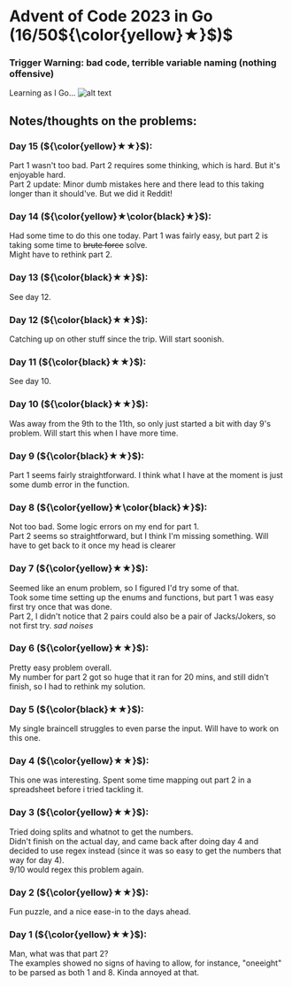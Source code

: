 # Advent of Code 2023 in Go (16/50${\color{yellow}★}$)$
### Trigger Warning: bad code, terrible variable naming (nothing offensive)
Learning as I Go... ![alt text](https://cdn.frankerfacez.com/emoticon/285676/1 "ha ha ha, get it?")

## Notes/thoughts on the problems:
### Day 15 (${\color{yellow}★★}$):
Part 1 wasn't too bad. Part 2 requires some thinking, which is hard. But it's enjoyable hard.<br />
Part 2 update: Minor dumb mistakes here and there lead to this taking longer than it should've. But we did it Reddit!

### Day 14 (${\color{yellow}★\color{black}★}$):
Had some time to do this one today. Part 1 was fairly easy, but part 2 is taking some time to ~~brute force~~ solve. <br />
Might have to rethink part 2.

### Day 13 (${\color{black}★★}$):
See day 12.

### Day 12 (${\color{black}★★}$):
Catching up on other stuff since the trip. Will start soonish.

### Day 11 (${\color{black}★★}$):
See day 10.

### Day 10 (${\color{black}★★}$):
Was away from the 9th to the 11th, so only just started a bit with day 9's problem. Will start this when I have more time.

### Day 9 (${\color{black}★★}$):
Part 1 seems fairly straightforward. I think what I have at the moment is just some dumb error in the function.

### Day 8 (${\color{yellow}★\color{black}★}$):
Not too bad. Some logic errors on my end for part 1. <br />
Part 2 seems so straightforward, but I think I'm missing something. Will have to get back to it once my head is clearer

### Day 7 (${\color{yellow}★★}$):
Seemed like an enum problem, so I figured I'd try some of that.<br />
Took some time setting up the enums and functions, but part 1 was easy first try once that was done.<br />
Part 2, I didn't notice that 2 pairs could also be a pair of Jacks/Jokers, so not first try. *sad noises*

### Day 6 (${\color{yellow}★★}$):
Pretty easy problem overall.<br />
My number for part 2 got so huge that it ran for 20 mins, and still didn't finish, so I had to rethink my solution.

### Day 5 (${\color{black}★★}$):
My single braincell struggles to even parse the input. Will have to work on this one.

### Day 4 (${\color{yellow}★★}$):
This one was interesting. Spent some time mapping out part 2 in a spreadsheet before i tried tackling it.

### Day 3 (${\color{yellow}★★}$):
Tried doing splits and whatnot to get the numbers.<br />
Didn't finish on the actual day, and came back after doing day 4 and decided to use regex instead (since it was so easy to get the numbers that way for day 4).<br />
9/10 would regex this problem again.

### Day 2 (${\color{yellow}★★}$):
Fun puzzle, and a nice ease-in to the days ahead.

### Day 1 (${\color{yellow}★★}$):
Man, what was that part 2?<br />
The examples showed no signs of having to allow, for instance, "oneeight" to be parsed as both 1 and 8. Kinda annoyed at that.

[//]: # "0* (${\color{black}★★}$)"
[//]: # "1* (${\color{yellow}★\color{black}★}$)"
[//]: # "2* (${\color{yellow}★★}$)"